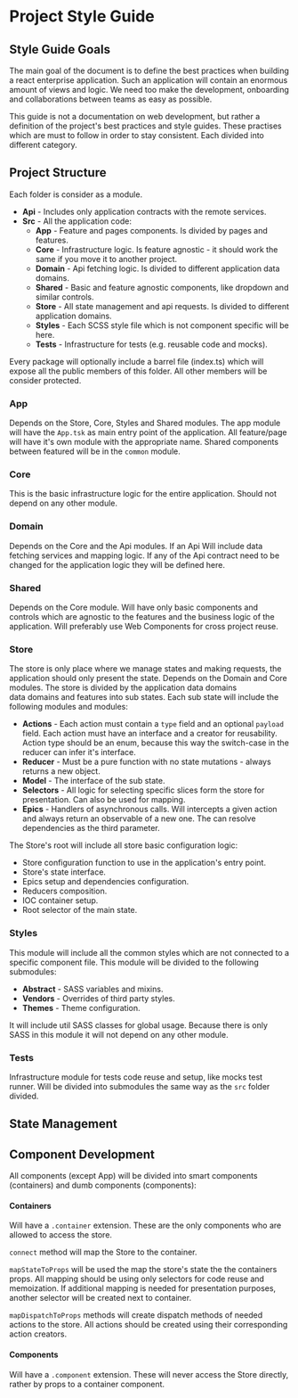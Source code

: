 # Project Style Guide

## **Style Guide Goals**
The main goal of the document is to define the best practices when building a react enterprise 
application. Such an application will contain an enormous amount of views and logic. We need
too make the development, onboarding and collaborations between teams as easy as possible.

This guide is not a documentation on web development, but rather a definition of the project's 
best practices and style guides. These practises which are must to follow
in order to stay consistent. Each divided into different category.

## **Project Structure**
Each folder is consider as a module.

- **Api** - Includes only application contracts with the remote services. 
- **Src** - All the application code:  
    - **App** - Feature and pages components. Is divided by pages and features.
    - **Core** - Infrastructure logic. Is feature agnostic -
     it should work the same if you move it to another project.
    - **Domain** - Api fetching logic. Is divided to different application data domains.
    - **Shared** - Basic and feature agnostic components, like dropdown and similar controls.
    - **Store** - All state management and api requests. Is divided to different application domains.
    - **Styles** - Each SCSS style file which is not component specific will be here.
    - **Tests** - Infrastructure for tests (e.g. reusable code and mocks).
    
Every package will optionally include a barrel file (index.ts) which will expose 
all the public members of this folder. All other members will be consider 
protected. 

### **App**
Depends on the Store, Core, Styles and Shared modules. The app module will have the `App.tsk` as main entry point of the application.
All feature/page will have it's own module with the appropriate name. Shared
components between featured will be in the `common` module. 

### **Core**
This is the basic infrastructure logic for the entire application. Should
not depend on any other module.

### **Domain**
Depends on the Core and the Api modules. If an Api Will include data fetching services
and mapping logic. If any of the Api contract need to be changed for the application logic 
they will be defined here.

### **Shared**
Depends on the Core module. Will have only basic components and controls which are agnostic 
to the features and the business logic of the application. Will preferably use
Web Components for cross project reuse. 
 
### **Store**
The store is only place where we manage states and making requests, the 
application should only present the state. Depends on the Domain and Core modules.
The store is divided by the application data domains  
data domains and features into sub states. Each sub state will include the 
following modules and modules:  
- **Actions** -  Each action must contain a `type` field and an optional `payload` field.
Each action must have an interface and a creator for reusability. Action 
type should be an enum, because this way the switch-case in the reducer can infer it's interface.
- **Reducer** - Must be a pure function with no state mutations - always returns a new object.
- **Model** - The interface of the sub state.
- **Selectors**  - All logic for selecting specific slices form the store for presentation.
Can also be used for mapping.
- **Epics** - Handlers of asynchronous calls. Will intercepts a given action and always return 
an observable of a new one. The can resolve dependencies as the third parameter. 

The Store's root will include all store basic configuration logic: 
- Store configuration function to use in the application's entry point.
- Store's state interface.
- Epics setup and dependencies configuration.
- Reducers composition.
- IOC container setup.
- Root selector of the main state.

### **Styles**
This module will include all the common styles which are not connected to a specific component 
file. This module will be divided to the following submodules:
- **Abstract** - SASS variables and mixins.
- **Vendors**  - Overrides of third party styles.
- **Themes** - Theme configuration.

It will include util SASS classes for global usage. Because there is only SASS in
this module it will not depend on any other module.

### **Tests**
Infrastructure module for tests code reuse and setup, like mocks test runner.
Will be divided into submodules the same way as the `src` folder divided.

## **State Management**

## **Component Development**
All components (except App) will be divided into smart components (containers) and dumb
components (components):

#### **Containers**
Will have a `.container` extension. These are the only components who are
allowed to access the store. 

`connect` method will map the Store to the container.

`mapStateToProps` will be used the map the store's state the the containers props.
All mapping should be using only selectors for code reuse and memoization.
If additional mapping is needed for presentation purposes, another selector
will be created next to container.

`mapDispatchToProps` methods will create dispatch methods of needed actions to
the store. All actions should be created using their corresponding action 
creators.

#### **Components**
Will have a `.component` extension. These will never access the Store directly, rather
by props to a container component. 
